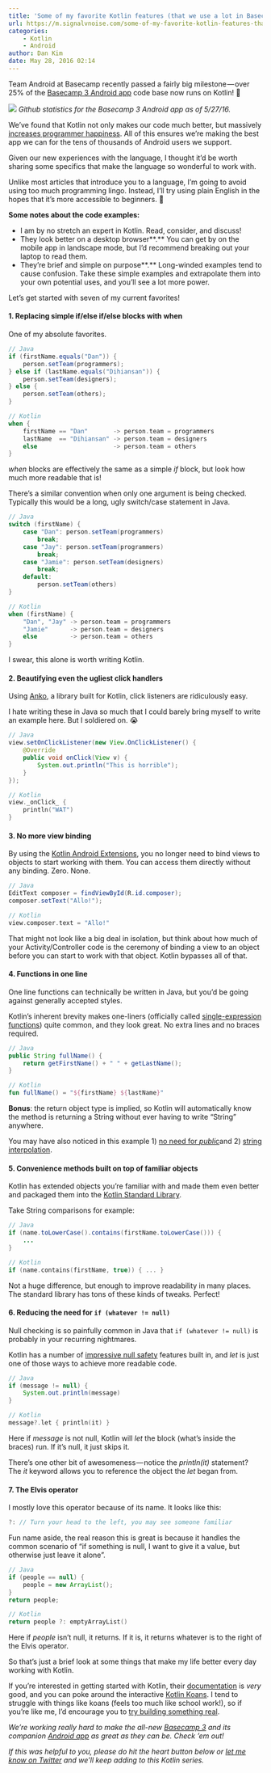 ```yaml
---
title: 'Some of my favorite Kotlin features (that we use a lot in Basecamp)'
url: https://m.signalvnoise.com/some-of-my-favorite-kotlin-features-that-we-use-a-lot-in-basecamp-5ac9d6cea95#.q38ew6ikp
categories:
    - Kotlin
    - Android
author: Dan Kim
date: May 28, 2016 02:14
---
```

Team Android at Basecamp recently passed a fairly big milestone — over 25% of the [Basecamp 3 Android app](https://play.google.com/store/apps/details?id=com.basecamp.bc3) code base now runs on Kotlin! 🎉

![](https://d262ilb51hltx0.cloudfront.net/max/800/1*pF4snICcl63et11YyuM_zw.png)
_Github statistics for the Basecamp 3 Android app as of 5/27/16._

We’ve found that Kotlin not only makes our code much better, but massively [increases programmer happiness](https://m.signalvnoise.com/how-i-fell-in-love-with-a-programming-language-8933d5e749ed). All of this ensures we’re making the best app we can for the tens of thousands of Android users we support.

Given our new experiences with the language, I thought it’d be worth sharing some specifics that make the language so wonderful to work with.

Unlike most articles that introduce you to a language, I’m going to avoid using too much programming lingo. Instead, I’ll try using plain English in the hopes that it’s more accessible to beginners. **🤗**

**Some notes about the code examples:**

* I am by no stretch an expert in Kotlin. Read, consider, and discuss!
* They look better on a desktop browser**.** You can get by on the mobile app in landscape mode, but I’d recommend breaking out your laptop to read them.
* They’re brief and simple on purpose**.** Long-winded examples tend to cause confusion. Take these simple examples and extrapolate them into your own potential uses, and you’ll see a lot more power.

Let’s get started with seven of my current favorites!

#### 1. Replacing simple if/else if/else blocks with when

One of my absolute favorites.

```java
// Java  
if (firstName.equals("Dan")) {  
    person.setTeam(programmers);  
} else if (lastName.equals("Dihiansan")) {  
    person.setTeam(designers);  
} else {  
    person.setTeam(others);  
}
```

```kotlin
// Kotlin  
when {  
    firstName == "Dan"       -> person.team = programmers  
    lastName  == "Dihiansan" -> person.team = designers  
    else                     -> person.team = others  
}
```

_when_ blocks are effectively the same as a simple _if_ block, but look how much more readable that is!

There’s a similar convention when only one argument is being checked. Typically this would be a long, ugly switch/case statement in Java.

```java
// Java  
switch (firstName) {  
    case "Dan": person.setTeam(programmers)  
        break;  
    case "Jay": person.setTeam(programmers)  
        break;  
    case "Jamie": person.setTeam(designers)  
        break;  
    default:  
        person.setTeam(others)  
}
```

```kotlin
// Kotlin  
when (firstName) {  
    "Dan", "Jay" -> person.team = programmers  
    "Jamie"      -> person.team = designers  
    else         -> person.team = others  
}
```

I swear, this alone is worth writing Kotlin.

#### 2. Beautifying even the ugliest click handlers

Using [Anko](https://github.com/Kotlin/anko), a library built for Kotlin, click listeners are ridiculously easy.

I hate writing these in Java so much that I could barely bring myself to write an example here. But I soldiered on. 😭

```java
// Java  
view.setOnClickListener(new View.OnClickListener() {  
    @Override  
    public void onClick(View v) {  
        System.out.println("This is horrible");  
    }  
});
```

```kotlin
// Kotlin  
view._onClick_ {  
    println("WAT")  
}
```

#### 3. No more view binding

By using the [Kotlin Android Extensions](https://kotlinlang.org/docs/tutorials/android-plugin.html), you no longer need to bind views to objects to start working with them. You can access them directly without any binding. Zero. None.

```java
// Java  
EditText composer = findViewById(R.id.composer);  
composer.setText("Allo!");
```

```kotlin
// Kotlin   
view.composer.text = "Allo!"
```

That might not look like a big deal in isolation, but think about how much of your Activity/Controller code is the ceremony of binding a view to an object before you can start to work with that object. Kotlin bypasses all of that.

#### **4. Functions in one line**

One line functions can technically be written in Java, but you’d be going against generally accepted styles.

Kotlin’s inherent brevity makes one-liners (officially called [single-expression functions](https://kotlinlang.org/docs/reference/functions.html#single-expression-functions)) quite common, and they look great. No extra lines and no braces required.

```java
// Java  
public String fullName() {  
    return getFirstName() + " " + getLastName();  
}
```

```kotlin
// Kotlin  
fun fullName() = "${firstName} ${lastName}"
```

**Bonus**: the return object type is implied, so Kotlin will automatically know the method is returning a String without ever having to write “String” anywhere.

You may have also noticed in this example 1) [no need for _public_](https://kotlinlang.org/docs/reference/visibility-modifiers.html)and 2) [string interpolation](https://kotlinlang.org/docs/reference/idioms.html#string-interpolation).

#### 5. Convenience methods built on top of familiar objects

Kotlin has extended objects you’re familiar with and made them even better and packaged them into the [Kotlin Standard Library](https://kotlinlang.org/api/latest/jvm/stdlib/).

Take String comparisons for example:

```java
// Java  
if (name.toLowerCase().contains(firstName.toLowerCase())) {  
    ...  
}
```

```kotlin
// Kotlin  
if (name.contains(firstName, true)) { ... }
```

Not a huge difference, but enough to improve readability in many places. The standard library has tons of these kinds of tweaks. Perfect!

#### 6. Reducing the need for `if (whatever != null)`

Null checking is so painfully common in Java that `if (whatever != null)` is probably in your recurring nightmares.

Kotlin has a number of [impressive null safety](https://kotlinlang.org/docs/reference/null-safety.html) features built in, and _let_ is just one of those ways to achieve more readable code.

```java
// Java  
if (message != null) {  
    System.out.println(message)  
}
```

```kotlin
// Kotlin  
message?.let { println(it) }
```

Here if _message_ is not null, Kotlin will _let_ the block (what’s inside the braces) run. If it’s null, it just skips it.

There’s one other bit of awesomeness — notice the _println(it)_ statement? The _it_ keyword allows you to reference the object the _let_ began from.

#### 7. The Elvis operator

I mostly love this operator because of its name. It looks like this:

```kotlin
?: // Turn your head to the left, you may see someone familiar
```

Fun name aside, the real reason this is great is because it handles the common scenario of “if something is null, I want to give it a value, but otherwise just leave it alone”.

```java
// Java  
if (people == null) {  
    people = new ArrayList();  
}  
return people;
```

```kotlin
// Kotlin  
return people ?: emptyArrayList()
```

Here if _people_ isn’t null, it returns. If it is, it returns whatever is to the right of the Elvis operator.

So that’s just a brief look at some things that make my life better every day working with Kotlin.

If you’re interested in getting started with Kotlin, their [documentation](https://kotlinlang.org/docs/reference/) is _very_ good, and you can poke around the interactive [Kotlin Koans](http://try.kotlinlang.org/#/Kotlin%20Koans/Introduction/Hello,%20world!/Task.kt). I tend to struggle with things like koans (feels too much like school work!), so if you’re like me, I’d encourage you to [try building something real](https://kotlinlang.org/docs/tutorials/kotlin-android.html).

_We’re working really hard to make the all-new_ [_Basecamp 3_](https://basecamp.com/?source=svn-5ac9d6cea95) _and its companion_ [_Android app_](https://play.google.com/store/apps/details?id=com.basecamp.bc3) _as great as they can be. Check ’em out!_

_If this was helpful to you, please do hit the heart button below or_ [_let me know on Twitter_](https://twitter.com/dankim) _and we’ll keep adding to this Kotlin series._
